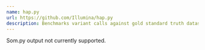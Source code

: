 ```yaml
---
name: hap.py
url: https://github.com/Illumina/hap.py
description: Benchmarks variant calls against gold standard truth datasets
---
```


Som.py output not currently supported.
